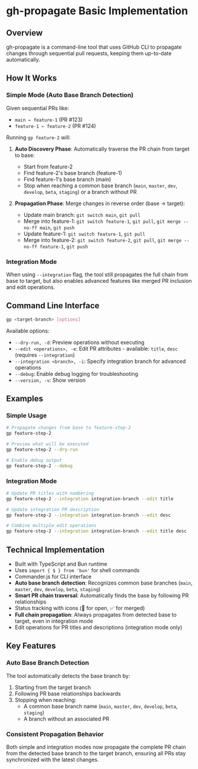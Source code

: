 # gh-propagate Basic Implementation

## Overview

gh-propagate is a command-line tool that uses GitHub CLI to propagate changes through sequential pull requests, keeping them up-to-date automatically.

## How It Works

### Simple Mode (Auto Base Branch Detection)

Given sequential PRs like:

- `main ← feature-1` (PR #123)
- `feature-1 ← feature-2` (PR #124)

Running `gp feature-2` will:

1. **Auto Discovery Phase**: Automatically traverse the PR chain from target to base:
    - Start from feature-2
    - Find feature-2's base branch (feature-1)
    - Find feature-1's base branch (main)
    - Stop when reaching a common base branch (`main`, `master`, `dev`, `develop`, `beta`, `staging`) or a branch without PR

2. **Propagation Phase**: Merge changes in reverse order (base → target):
    - Update main branch: `git switch main`, `git pull`
    - Merge into feature-1: `git switch feature-1`, `git pull`, `git merge --no-ff main`, `git push`
    - Update feature-1: `git switch feature-1`, `git pull`
    - Merge into feature-2: `git switch feature-2`, `git pull`, `git merge --no-ff feature-1`, `git push`

### Integration Mode

When using `--integration` flag, the tool still propagates the full chain from base to target, but also enables advanced features like merged PR inclusion and edit operations.

## Command Line Interface

```bash
gp <target-branch> [options]
```

Available options:

- `--dry-run, -d`: Preview operations without executing
- `--edit <operations>, -e`: Edit PR attributes - available: `title`, `desc` (requires `--integration`)
- `--integration <branch>, -i`: Specify integration branch for advanced operations
- `--debug`: Enable debug logging for troubleshooting
- `--version, -v`: Show version

## Examples

### Simple Usage

```bash
# Propagate changes from base to feature-step-2
gp feature-step-2

# Preview what will be executed
gp feature-step-2 --dry-run

# Enable debug output
gp feature-step-2 --debug
```

### Integration Mode

```bash
# Update PR titles with numbering
gp feature-step-2 --integration integration-branch --edit title

# Update integration PR description
gp feature-step-2 --integration integration-branch --edit desc

# Combine multiple edit operations
gp feature-step-2 --integration integration-branch --edit title desc
```

## Technical Implementation

- Built with TypeScript and Bun runtime
- Uses `import { $ } from 'bun'` for shell commands
- Commander.js for CLI interface
- **Auto base branch detection**: Recognizes common base branches (`main`, `master`, `dev`, `develop`, `beta`, `staging`)
- **Smart PR chain traversal**: Automatically finds the base by following PR relationships
- Status tracking with icons (🔄 for open, ✅ for merged)
- **Full chain propagation**: Always propagates from detected base to target, even in integration mode
- Edit operations for PR titles and descriptions (integration mode only)

## Key Features

### Auto Base Branch Detection

The tool automatically detects the base branch by:

1. Starting from the target branch
2. Following PR base relationships backwards
3. Stopping when reaching:
   - A common base branch name (`main`, `master`, `dev`, `develop`, `beta`, `staging`)
   - A branch without an associated PR

### Consistent Propagation Behavior

Both simple and integration modes now propagate the complete PR chain from the detected base branch to the target branch, ensuring all PRs stay synchronized with the latest changes.
